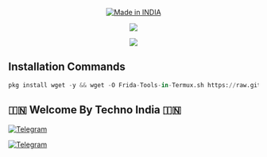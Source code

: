 <p align="center">
<a href="https://t.me/rktechnoindians"><img title="Made in INDIA" src="https://img.shields.io/badge/MADE%20IN-INDIA-SCRIPT?colorA=%23ff8100&colorB=%23017e40&colorC=%23ff0000&style=for-the-badge"></a>
</p>

<a name="readme-top"></a>



<p align="center"> 
 <img src="https://readme-typing-svg.herokuapp.com?color=%2336BCF7&center=true&vCenter=true&lines=𝐁(𝐥)𝐮𝐭𝐭𝐞𝐫-𝐢𝐧-𝐓𝐞𝐫𝐦𝐮𝐱" /> 
 </p>


<p align="center"> 
 <img src="[https://readme-typing-svg.herokuapp.com?color=%2336BCF7&center=true&vCenter=true&lines=𝐁(𝐥)𝐮𝐭𝐭𝐞𝐫-𝐢𝐧-𝐓𝐞𝐫𝐦𝐮𝐱](https://readme-typing-svg.herokuapp.com?font=Fira+Code&weight=50&size=35&pause=1000&color=F74848&random=false&width=435&lines=%F0%9D%90%81(%F0%9D%90%A5)%F0%9D%90%AE%F0%9D%90%AD%F0%9D%90%AD%F0%9D%90%9E%F0%9D%90%AB-%F0%9D%90%A2%F0%9D%90%A7-%F0%9D%90%93%F0%9D%90%9E%F0%9D%90%AB%F0%9D%90%A6%F0%9D%90%AE%F0%9D%90%B1)" /> 
 </p>




## Installation Commands
```python
pkg install wget -y && wget -O Frida-Tools-in-Termux.sh https://raw.githubusercontent.com/TechnoIndian/Frida-Tools/main/Frida-Tools-in-Termux.sh && chmod -R +x Frida-Tools-in-Termux.sh && ./Frida-Tools-in-Termux.sh
```


## 🇮🇳 Welcome By Techno India 🇮🇳

[![Telegram](https://img.shields.io/badge/TELEGRAM-CHANNEL-red?style=for-the-badge&logo=telegram)](https://t.me/rktechnoindians)
  </a><p>
[![Telegram](https://img.shields.io/badge/TELEGRAM-OWNER-red?style=for-the-badge&logo=telegram)](https://t.me/RK_TECHNO_INDIA)
</p>

